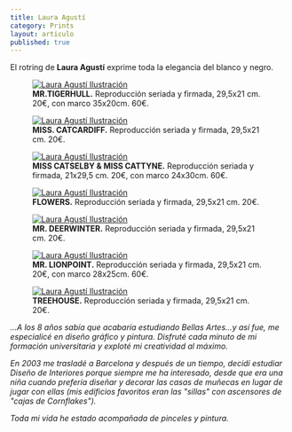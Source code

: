 ```yaml
---
title: Laura Agustí
category: Prints
layout: articulo
published: true
---
```

El rotring de **Laura Agustí** exprime toda la elegancia del blanco y negro.


<div class="figure-group">
<figure>
	<a href="/images/Laura-Agusti/mr.tigerhull.jpg"><img src="/images/Laura-Agusti/mr.tigerhull.jpg" alt="Laura Agustí Ilustración"></a>
	<figcaption><b>MR.TIGERHULL.</b> 
	Reproducción seriada y firmada, 29,5x21 cm. 20€, con marco 35x20cm. 60€.
	</figcaption>
</figure>

<figure>
	<a href="/images/Laura-Agusti/MISS.CATCARDIFF.jpg"><img src="/images/Laura-Agusti/MISS.CATCARDIFF.jpg" alt="Laura Agustí Ilustración"></a>
	<figcaption><b>MISS. CATCARDIFF.</b>
	Reproducción seriada y firmada, 29,5x21 cm. 20€.
	</figcaption>
</figure>
</div>

<div class="figure-group">
<figure>
	<a href="/images/Laura-Agusti/MISS CATSELBY & MISS CATTYNE.jpg"><img src="/images/Laura-Agusti/MISS CATSELBY & MISS CATTYNE.jpg" alt="Laura Agustí Ilustración"></a>
	<figcaption><b>MISS CATSELBY & MISS CATTYNE.</b> 
	Reproducción seriada y firmada, 21x29,5 cm. 20€, con marco 24x30cm. 60€.
	</figcaption>
</figure>

<figure>
	<a href="/images/Laura-Agusti/FLOWERS.jpg"><img src="/images/Laura-Agusti/FLOWERS.jpg" alt="Laura Agustí Ilustración"></a>
	<figcaption><b>FLOWERS.</b>
	Reproducción seriada y firmada, 29,5x21 cm. 20€.
	</figcaption>
</figure>
</div>

<div class="figure-group">
<figure>
	<a href="/images/Laura-Agusti/mr.deerwinter.jpg"><img src="/images/Laura-Agusti/mr.deerwinter.jpg" alt="Laura Agustí Ilustración"></a>
	<figcaption><b>MR. DEERWINTER.</b>
	Reproducción seriada y firmada, 29,5x21 cm. 20€.
	</figcaption>
</figure>

<figure>
	<a href="/images/Laura-Agusti/mr.lionpoint.jpg"><img src="/images/Laura-Agusti/mr.lionpoint.jpg" alt="Laura Agustí Ilustración"></a>
	<figcaption><b>MR. LIONPOINT.</b>
	Reproducción seriada y firmada, 29,5x21 cm. 20€, con marco 28x25cm. 60€.
	</figcaption>
</figure>

<figure>
	<a href="/images/Laura-Agusti/treehouse.jpg"><img src="/images/Laura-Agusti/treehouse.jpg" alt="Laura Agustí Ilustración"></a>
	<figcaption><b>TREEHOUSE.</b>
	Reproducción seriada y firmada, 29,5x21 cm. 20€.
	</figcaption>
</figure>
</div>

_...A los 8 años sabía que acabaría estudiando Bellas Artes...y así fue,_ 
_me especialicé en diseño gráfico y pintura. Disfruté cada minuto de_ 
_mi formación universitaria y exploté mi creatividad al máximo._ 

_En 2003 me trasladé a Barcelona y después de un tiempo, decidí_ 
_estudiar Diseño de Interiores porque siempre me ha interesado, desde_ 
_que era una niña cuando prefería diseñar y decorar las casas de_ 
_muñecas en lugar de jugar con ellas (mis edificios favoritos eran las_ 
_"sillas" con ascensores de "cajas de Cornflakes")._ 

_Toda mi vida he estado acompañada de pinceles y pintura._

